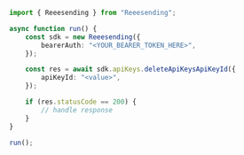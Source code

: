 <!-- Start SDK Example Usage [usage] -->
```typescript
import { Reeesending } from "Reeesending";

async function run() {
    const sdk = new Reeesending({
        bearerAuth: "<YOUR_BEARER_TOKEN_HERE>",
    });

    const res = await sdk.apiKeys.deleteApiKeysApiKeyId({
        apiKeyId: "<value>",
    });

    if (res.statusCode == 200) {
        // handle response
    }
}

run();

```
<!-- End SDK Example Usage [usage] -->